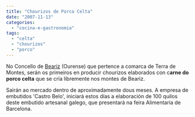 ```yaml
---
title: "Chourizos de Porco Celta"
date: "2007-11-13"
categories: 
  - "cocina-e-gastronomia"
tags: 
  - "celta"
  - "chourizos"
  - "porco"
---
```


No Concello de [Beariz](http://gl.wikipedia.org/wiki/Beariz) (Ourense) que pertence a comarca de Terra de Montes, serán os primeiros en producir chourizos elaborados con c**arne do porco celta** que se cría libremente nos montes de Beariz.

Sairán ao mercado dentro de aproximadamente dous meses. A empresa de embutidos 'Castro Belo', iniciará estos días a elaboración de 100 quilos deste embutido artesanal galego, que presentará na feira Alimentaria de Barcelona.
